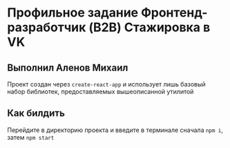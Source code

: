 # Профильное задание Фронтенд-разработчик (B2B) Стажировка в VK
## Выполнил Аленов Михаил

Проект создан через `create-react-app` и использует лишь базовый набор библиотек, предоставляемых вышеописанной утилитой

## Как билдить

Перейдите в директорию проекта и введите в терминале сначала `npm i`, затем `npm start`
